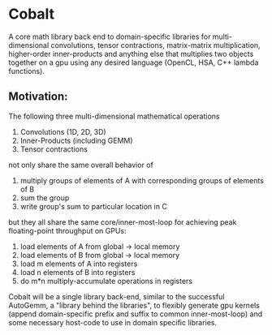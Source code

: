 # Cobalt

A core math library back end to domain-specific libraries for multi-dimensional convolutions, tensor contractions, matrix-matrix multiplication, higher-order inner-products and anything else that multiplies two objects together on a gpu using any desired language (OpenCL, HSA, C++ lambda functions).

## Motivation:
The following three multi-dimensional mathematical operations

1) Convolutions (1D, 2D, 3D)
2) Inner-Products (including GEMM)
3) Tensor contractions

not only share the same overall behavior of

1) multiply groups of elements of A with corresponding groups of elements of B
2) sum the group
3) write group's sum to particular location in C

but they all share the same core/inner-most-loop for achieving peak floating-point throughput on GPUs:

1)	load elements of A from global -> local memory
2)	load elements of B from global -> local memory
3)	load m elements of A into registers
4)	load n elements of B into registers
5)	do m\*n multiply-accumulate operations in registers

Cobalt will be a single library back-end, similar to the successful AutoGemm, a "library behind the libraries", to flexibly generate gpu kernels (append domain-specific prefix and suffix to common inner-most-loop) and some necessary host-code to use in domain specific libraries.

